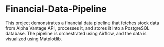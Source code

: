 # Financial-Data-Pipeline
This project demonstrates a financial data pipeline that fetches stock data from Alpha Vantage API, processes it, and stores it into a PostgreSQL database. The pipeline is orchestrated using Airflow, and the data is visualized using Matplotlib.
